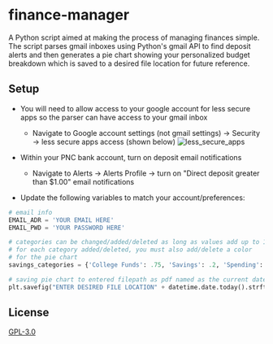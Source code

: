 # finance-manager

A Python script aimed at making the process of managing finances simple. The script parses gmail inboxes
using Python's gmail API to find deposit alerts and then generates a pie chart showing your personalized budget breakdown
which is saved to a desired file location for future reference.

## Setup
  - You will need to allow access to your google account for less secure apps so the parser can have access to your gmail inbox
    - Navigate to Google account settings (not gmail settings) -> Security -> less secure apps access (shown below)
![less_secure_apps](https://user-images.githubusercontent.com/39466067/64708301-049ce300-d47a-11e9-9d99-4f9ec244e142.png)

  - Within your PNC bank account, turn on deposit email notifications
    - Navigate to Alerts -> Alerts Profile -> turn on "Direct deposit greater than $1.00" email notifications

  - Update the following variables to match your account/preferences:

  ```python
  # email info
  EMAIL_ADR = 'YOUR EMAIL HERE'
  EMAIL_PWD = 'YOUR PASSWORD HERE'

  # categories can be changed/added/deleted as long as values add up to 1.0.
  # for each category added/deleted, you must also add/delete a color
  # for the pie chart
  savings_categories = {'College Funds': .75, 'Savings': .2, 'Spending': .05}

  # saving pie chart to entered filepath as pdf named as the current date (Ex: Jul05.pdf)
  plt.savefig("ENTER DESIRED FILE LOCATION" + datetime.date.today().strftime("%b%d") + ".pdf", bbox_inches="tight"
  ```

## License
[GPL-3.0](https://choosealicense.com/licenses/gpl-3.0/)
